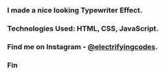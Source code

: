 ### I made a nice looking Typewriter Effect.

### Technologies Used: HTML, CSS, JavaScript.

### Find me on Instagram - [@electrifyingcodes][Instagram].
### Fin

[Instagram]: https://www.instagram.com/electrifyingcodes